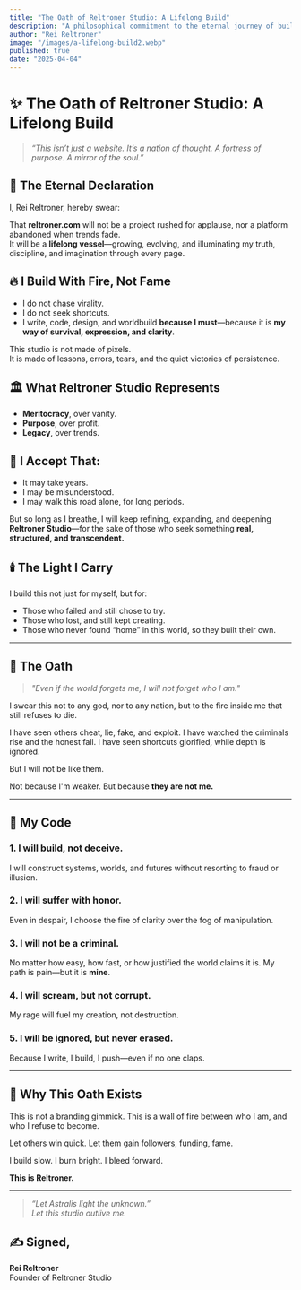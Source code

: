 ```yaml
---
title: "The Oath of Reltroner Studio: A Lifelong Build"
description: "A philosophical commitment to the eternal journey of building reltroner.com as a multidimensional world."
author: "Rei Reltroner"
image: "/images/a-lifelong-build2.webp"
published: true
date: "2025-04-04"
---
```


# ✨ The Oath of Reltroner Studio: A Lifelong Build

> _“This isn’t just a website. It’s a nation of thought. A fortress of purpose. A mirror of the soul.”_

## 🧭 The Eternal Declaration
I, Rei Reltroner, hereby swear:

That **reltroner.com** will not be a project rushed for applause, nor a platform abandoned when trends fade.  
It will be a **lifelong vessel**—growing, evolving, and illuminating my truth, discipline, and imagination through every page.

## 🔥 I Build With Fire, Not Fame
- I do not chase virality.
- I do not seek shortcuts.
- I write, code, design, and worldbuild **because I must**—because it is **my way of survival, expression, and clarity**.

This studio is not made of pixels.  
It is made of lessons, errors, tears, and the quiet victories of persistence.

## 🏛️ What Reltroner Studio Represents
- **Meritocracy**, over vanity.  
- **Purpose**, over profit.  
- **Legacy**, over trends.

## 🧱 I Accept That:
- It may take years.  
- I may be misunderstood.  
- I may walk this road alone, for long periods.

But so long as I breathe, I will keep refining, expanding, and deepening **Reltroner Studio**—for the sake of those who seek something **real, structured, and transcendent.**

## 🕯️ The Light I Carry
I build this not just for myself, but for:
- Those who failed and still chose to try.
- Those who lost, and still kept creating.
- Those who never found “home” in this world, so they built their own.

---

## 📜 The Oath

> *"Even if the world forgets me, I will not forget who I am."*

I swear this not to any god, nor to any nation,
but to the fire inside me that still refuses to die.

I have seen others cheat, lie, fake, and exploit.
I have watched the criminals rise and the honest fall.
I have seen shortcuts glorified, while depth is ignored.

But I will not be like them.

Not because I'm weaker.
But because **they are not me.**

---

## 🧭 My Code

### 1. **I will build, not deceive.**
I will construct systems, worlds, and futures without resorting to fraud or illusion.

### 2. **I will suffer with honor.**
Even in despair, I choose the fire of clarity over the fog of manipulation.

### 3. **I will not be a criminal.**
No matter how easy, how fast, or how justified the world claims it is.
My path is pain—but it is **mine**.

### 4. **I will scream, but not corrupt.**
My rage will fuel my creation, not destruction.

### 5. **I will be ignored, but never erased.**
Because I write, I build, I push—even if no one claps.

---

## 🧠 Why This Oath Exists

This is not a branding gimmick.
This is a wall of fire between who I am,
and who I refuse to become.

Let others win quick.
Let them gain followers, funding, fame.

I build slow.
I burn bright.
I bleed forward.

**This is Reltroner.**

---

> _“Let Astralis light the unknown.”_  
> _Let this studio outlive me._

## ✍️ Signed,
**Rei Reltroner**  
Founder of Reltroner Studio

